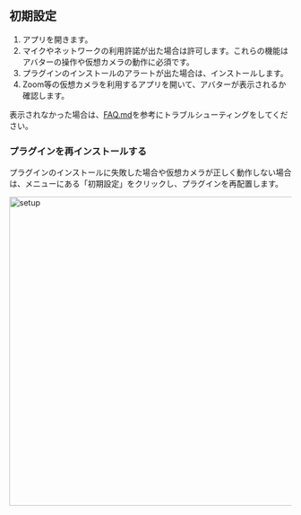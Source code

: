 初期設定
---

1. アプリを開きます。
2. マイクやネットワークの利用許諾が出た場合は許可します。これらの機能はアバターの操作や仮想カメラの動作に必須です。
3. プラグインのインストールのアラートが出た場合は、インストールします。
4. Zoom等の仮想カメラを利用するアプリを開いて、アバターが表示されるか確認します。

表示されなかった場合は、[FAQ.md](../FAQ.md)を参考にトラブルシューティングをしてください。

### プラグインを再インストールする
プラグインのインストールに失敗した場合や仮想カメラが正しく動作しない場合は、メニューにある「初期設定」をクリックし、プラグインを再配置します。

<img width="551" alt="setup" src="https://user-images.githubusercontent.com/8188636/153762324-dfb814f8-00e5-4508-95c6-726cf852619f.png">
